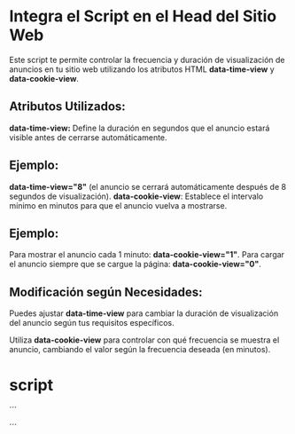 # Integra el Script en el Head del Sitio Web
Este script te permite controlar la frecuencia y duración de visualización de anuncios en tu sitio web utilizando los atributos HTML **data-time-view** y **data-cookie-view**.

## Atributos Utilizados:
**data-time-view:** Define la duración en segundos que el anuncio estará visible antes de cerrarse automáticamente.

## Ejemplo: 
**data-time-view="8"** (el anuncio se cerrará automáticamente después de 8 segundos de visualización).
**data-cookie-view**: Establece el intervalo mínimo en minutos para que el anuncio vuelva a mostrarse.

## Ejemplo:
Para mostrar el anuncio cada 1 minuto: **data-cookie-view="1"**.
Para cargar el anuncio siempre que se cargue la página: **data-cookie-view="0"**.

## Modificación según Necesidades:
Puedes ajustar **data-time-view** para cambiar la duración de visualización del anuncio según tus requisitos específicos.

Utiliza **data-cookie-view** para controlar con qué frecuencia se muestra el anuncio, cambiando el valor según la frecuencia deseada (en minutos).

# script
´´´
<div id="adklg" data-time-view="8" data-cookie-view="1" style="display: none;">
    <div class="content-cnjk">
        <p class="ad-t">This is an advertisement. Wait <span id="counter-ad"></span> seconds...</p>
        <!-- ads here -->
        <img src="https://via.placeholder.com/300x250" alt="ad-300x250">
    </div>
</div>
<script src="https://cdn.jsdelivr.net/gh/eswhik/OverlayAd/app.js"></script>
´´´
